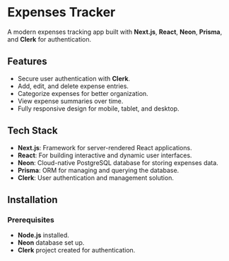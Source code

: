 # Expenses Tracker

A modern expenses tracking app built with **Next.js**, **React**, **Neon**, **Prisma**, and **Clerk** for authentication.

## Features
- Secure user authentication with **Clerk**.
- Add, edit, and delete expense entries.
- Categorize expenses for better organization.
- View expense summaries over time.
- Fully responsive design for mobile, tablet, and desktop.

## Tech Stack
- **Next.js**: Framework for server-rendered React applications.
- **React**: For building interactive and dynamic user interfaces.
- **Neon**: Cloud-native PostgreSQL database for storing expenses data.
- **Prisma**: ORM for managing and querying the database.
- **Clerk**: User authentication and management solution.

## Installation

### Prerequisites
- **Node.js** installed.
- **Neon** database set up.
- **Clerk** project created for authentication.

  


